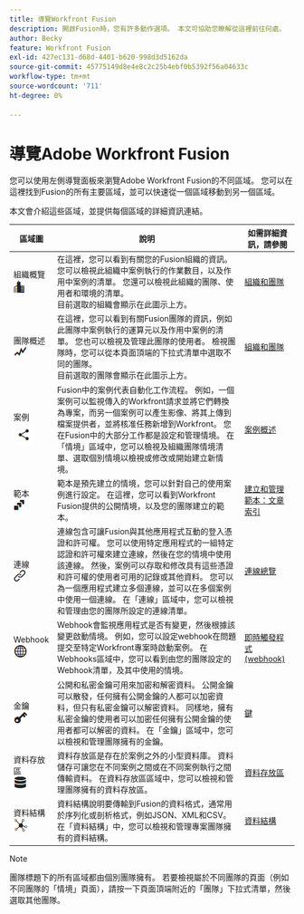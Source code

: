 ```yaml
---
title: 導覽Workfront Fusion
description: 開啟Fusion時，您有許多動作選項。 本文可協助您瞭解從這裡前往何處。
author: Becky
feature: Workfront Fusion
exl-id: 427ec131-d68d-4401-b620-998d3d5162da
source-git-commit: 45775149d8e4e8c2c25b4ebf0b5392f56a04633c
workflow-type: tm+mt
source-wordcount: '711'
ht-degree: 0%

---
```


# 導覽Adobe Workfront Fusion

您可以使用左側導覽面板來瀏覽Adobe Workfront Fusion的不同區域。 您可以在這裡找到Fusion的所有主要區域，並可以快速從一個區域移動到另一個區域。

本文會介紹這些區域，並提供每個區域的詳細資訊連結。

| 區域圖 | 說明 | 如需詳細資訊，請參閱 |
|---|---|---|
| 組織概覽<br> ![組織圖示](assets/org-icon.png) | 在這裡，您可以看到有關您的Fusion組織的資訊。 您可以檢視此組織中案例執行的作業數目，以及作用中案例的清單。 您還可以檢視此組織的團隊、使用者和環境的清單。<br>目前選取的組織會顯示在此圖示上方。 | [組織和團隊](/help/workfront-fusion/set-up-and-manage-workfront-fusion/set-up-and-manage-orgs-and-teams/set-up-orgs-teams-and-users/org-and-team-overview.md) |
| 團隊概述<br> ![團隊圖示](assets/team-icon.png) | 在這裡，您可以看到有關Fusion團隊的資訊，例如此團隊中案例執行的運算元以及作用中案例的清單。 您也可以檢視及管理此團隊的使用者。 檢視團隊時，您可以從本頁面頂端的下拉式清單中選取不同的團隊。<br>目前選取的團隊會顯示在此圖示上方。 | [組織和團隊](/help/workfront-fusion/set-up-and-manage-workfront-fusion/set-up-and-manage-orgs-and-teams/set-up-orgs-teams-and-users/org-and-team-overview.md) |
| 案例<br> ![案例圖示](assets/scenarios-icon.png) | Fusion中的案例代表自動化工作流程。 例如，一個案例可以監視傳入的Workfront請求並將它們轉換為專案，而另一個案例可以產生影像、將其上傳到檔案提供者，並將核准任務新增到Workfront。 您在Fusion中的大部分工作都是設定和管理情境。 在「情境」區域中，您可以檢視及組織團隊情境清單、選取個別情境以檢視或修改或開始建立新情境。 | [案例概述](/help/workfront-fusion/get-started-with-fusion/understand-fusion/scenario-overview.md) |
| 範本<br> ![範本圖示](assets/templates-icon.png) | 範本是預先建立的情境，您可以針對自己的使用案例進行設定。 在這裡，您可以看到Workfront Fusion提供的公開情境，以及您的團隊建立的範本。 | [建立和管理範本：文章索引](/help/workfront-fusion/create-and-manage-templates/create-manage-templates-toc.md) |
| 連線<br> ![連線圖示](assets/connections-icon.png) | 連線包含可讓Fusion與其他應用程式互動的登入憑證和許可權。 您可以使用特定應用程式的一組特定認證和許可權來建立連線，然後在您的情境中使用該連線。 然後，案例可以存取和修改具有這些憑證和許可權的使用者可用的記錄或其他資料。 您可以為一個應用程式建立多個連線，並可以在多個案例中使用一個連線。 在「連線」區域中，您可以檢視和管理由您的團隊所設定的連線清單。 | [連線總覽](/help/workfront-fusion/get-started-with-fusion/understand-fusion/connection-overview.md) |
| Webhook <br> ![Webhooks圖示](assets/webhooks-icon.png) | Webhook會監視應用程式是否有變更，然後根據該變更啟動情境。 例如，您可以設定webhook在問題提交至特定Workfront專案時啟動案例。 在Webhooks區域中，您可以看到由您的團隊設定的Webhook清單，及其中使用的情境。 | [即時觸發程式(webhook)](/help/workfront-fusion/references/modules/webhooks-reference.md) |
| 金鑰<br> ![按鍵圖示](assets/keys-icon.png) | 公開和私密金鑰可用來加密和解密資料。 公開金鑰可以散發，任何擁有公開金鑰的人都可以加密資料，但只有私密金鑰可以解密資料。 同樣地，擁有私密金鑰的使用者可以加密任何擁有公開金鑰的使用者都可以解密的資料。 在「金鑰」區域中，您可以檢視和管理團隊擁有的金鑰。 | [鍵](/help/workfront-fusion/references/modules/keys.md) |
| 資料存放區<br> ![資料存放區圖示](assets/data-store-icon.png) | 資料存放區是存在於案例之外的小型資料庫。 資料儲存可讓您在不同案例之間或在不同案例執行之間傳輸資料。 在資料存放區區域中，您可以檢視和管理團隊擁有的資料存放區。 | [資料存放區](/help/workfront-fusion/create-scenarios/map-data/data-stores.md) |
| 資料結構<br> ![資料結構圖示](assets/data-structure-icon.png) | 資料結構說明要傳輸到Fusion的資料格式，通常用於序列化或剖析格式，例如JSON、XML和CSV。 在「資料結構」中，您可以檢視和管理專案團隊擁有的資料結構。 | [資料結構](/help/workfront-fusion/references/mapping-panel/data-types/data-structures.md) |

>[!NOTE]
>
>團隊標題下的所有區域都由個別團隊擁有。 若要檢視屬於不同團隊的頁面（例如不同團隊的「情境」頁面），請按一下頁面頂端附近的「團隊」下拉式清單，然後選取其他團隊。
